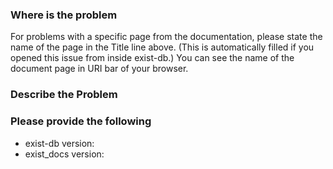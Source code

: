 ### Where is the problem
For problems with a specific page from the documentation, please state the name of the page in the Title line above. (This is automatically filled if you opened this issue from inside exist-db.)
You can see the name of the document page in URI bar of your browser.

### Describe the Problem


### Please provide the following
*   exist-db version:
*   exist_docs version:
